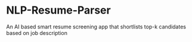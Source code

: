 # NLP-Resume-Parser
An AI based smart resume screening app that shortlists top-k candidates based on job description
